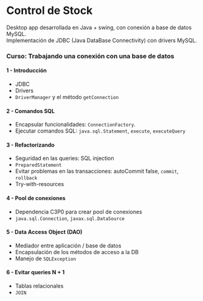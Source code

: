 # Control de Stock
Desktop app desarrollada en Java + swing, con conexión a base de datos MySQL.<br>
Implementación de JDBC (Java DataBase Connectivity) con drivers MySQL.

### Curso: Trabajando una conexión con una base de datos

#### 1 - Introducción
- JDBC
- Drivers
- `DriverManager` y el método `getConnection`

#### 2 - Comandos SQL
- Encapsular funcionalidades: `ConnectionFactory`.
- Ejecutar comandos SQL: `java.sql.Statement`, `execute`, `executeQuery`

#### 3 - Refactorizando
- Seguridad en las queries: SQL injection
- `PreparedStatement`
- Evitar problemas en las transacciones: autoCommit false, `commit`, `rollback`
- Try-with-resources

#### 4 - Pool de conexiones
- Dependencia C3P0 para crear pool de conexiones
- `java.sql.Connection`, `javax.sql.DataSource`

#### 5 - Data Access Object (DAO)
- Mediador entre aplicación / base de datos
- Encapsulación de los métodos de acceso a la DB
- Manejo de `SQLException`

#### 6 - Evitar queries N + 1
- Tablas relacionales
- `JOIN`